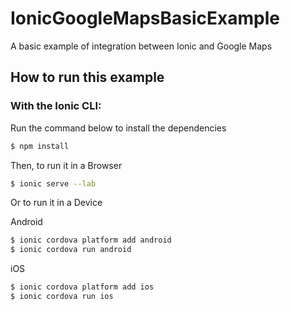 # IonicGoogleMapsBasicExample
A basic example of integration between Ionic and Google Maps

## How to run this example

### With the Ionic CLI:

Run the command below to install the dependencies

```bash
$ npm install
```

Then, to run it in a Browser

```bash
$ ionic serve --lab
```

Or to run it in a Device

Android

```bash
$ ionic cordova platform add android
$ ionic cordova run android
```

iOS

```bash
$ ionic cordova platform add ios
$ ionic cordova run ios
```
